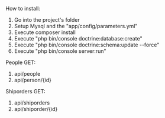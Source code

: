 How to install:

1. Go into the project's folder
2. Setup Mysql and the "app/config/parameters.yml"
3. Execute composer install
4. Execute "php bin/console doctrine:database:create"
5. Execute "php bin/console doctrine:schema:update --force"
6. Execute "php bin/console server:run"

People GET:
1. api/people
2. api/person/{id}

Shiporders GET:
1. api/shiporders
2. api/shiporder/{id}
